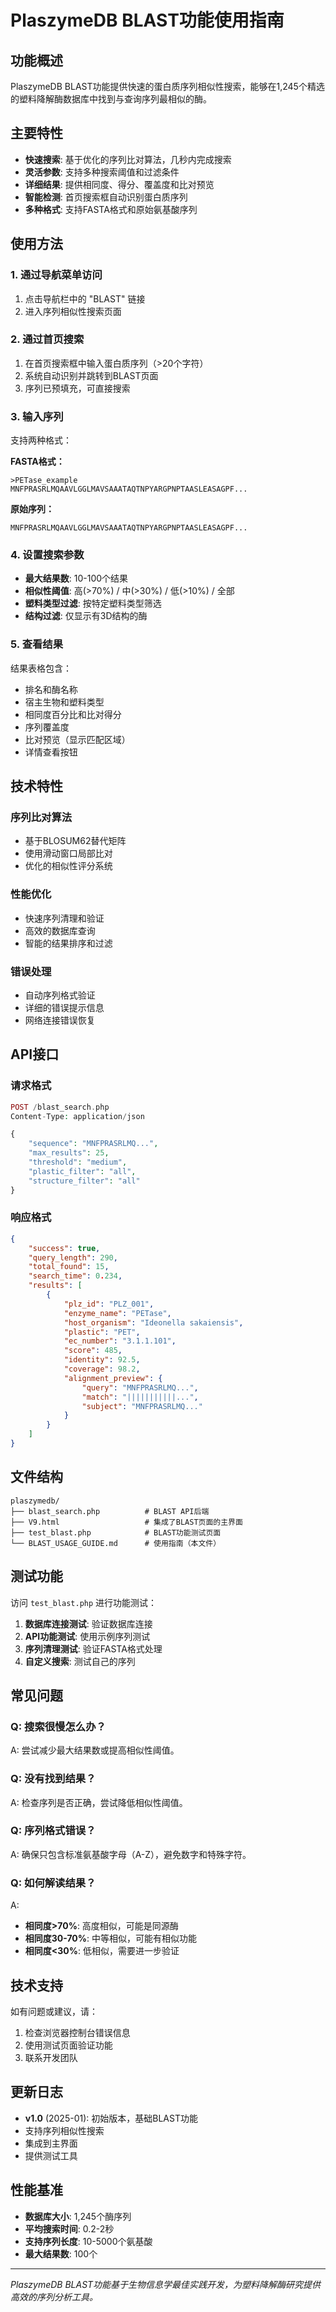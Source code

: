 # PlaszymeDB BLAST功能使用指南

## 功能概述

PlaszymeDB BLAST功能提供快速的蛋白质序列相似性搜索，能够在1,245个精选的塑料降解酶数据库中找到与查询序列最相似的酶。

## 主要特性

- **快速搜索**: 基于优化的序列比对算法，几秒内完成搜索
- **灵活参数**: 支持多种搜索阈值和过滤条件
- **详细结果**: 提供相同度、得分、覆盖度和比对预览
- **智能检测**: 首页搜索框自动识别蛋白质序列
- **多种格式**: 支持FASTA格式和原始氨基酸序列

## 使用方法

### 1. 通过导航菜单访问

1. 点击导航栏中的 "BLAST" 链接
2. 进入序列相似性搜索页面

### 2. 通过首页搜索

1. 在首页搜索框中输入蛋白质序列（>20个字符）
2. 系统自动识别并跳转到BLAST页面
3. 序列已预填充，可直接搜索

### 3. 输入序列

支持两种格式：

**FASTA格式：**
```
>PETase_example
MNFPRASRLMQAAVLGGLMAVSAAATAQTNPYARGPNPTAASLEASAGPF...
```

**原始序列：**
```
MNFPRASRLMQAAVLGGLMAVSAAATAQTNPYARGPNPTAASLEASAGPF...
```

### 4. 设置搜索参数

- **最大结果数**: 10-100个结果
- **相似性阈值**: 高(>70%) / 中(>30%) / 低(>10%) / 全部
- **塑料类型过滤**: 按特定塑料类型筛选
- **结构过滤**: 仅显示有3D结构的酶

### 5. 查看结果

结果表格包含：
- 排名和酶名称
- 宿主生物和塑料类型
- 相同度百分比和比对得分
- 序列覆盖度
- 比对预览（显示匹配区域）
- 详情查看按钮

## 技术特性

### 序列比对算法

- 基于BLOSUM62替代矩阵
- 使用滑动窗口局部比对
- 优化的相似性评分系统

### 性能优化

- 快速序列清理和验证
- 高效的数据库查询
- 智能的结果排序和过滤

### 错误处理

- 自动序列格式验证
- 详细的错误提示信息
- 网络连接错误恢复

## API接口

### 请求格式

```php
POST /blast_search.php
Content-Type: application/json

{
    "sequence": "MNFPRASRLMQ...",
    "max_results": 25,
    "threshold": "medium",
    "plastic_filter": "all",
    "structure_filter": "all"
}
```

### 响应格式

```json
{
    "success": true,
    "query_length": 290,
    "total_found": 15,
    "search_time": 0.234,
    "results": [
        {
            "plz_id": "PLZ_001",
            "enzyme_name": "PETase",
            "host_organism": "Ideonella sakaiensis",
            "plastic": "PET",
            "ec_number": "3.1.1.101",
            "score": 485,
            "identity": 92.5,
            "coverage": 98.2,
            "alignment_preview": {
                "query": "MNFPRASRLMQ...",
                "match": "|||||||||||...",
                "subject": "MNFPRASRLMQ..."
            }
        }
    ]
}
```

## 文件结构

```
plaszymedb/
├── blast_search.php          # BLAST API后端
├── V9.html                   # 集成了BLAST页面的主界面
├── test_blast.php            # BLAST功能测试页面
└── BLAST_USAGE_GUIDE.md      # 使用指南（本文件）
```

## 测试功能

访问 `test_blast.php` 进行功能测试：

1. **数据库连接测试**: 验证数据库连接
2. **API功能测试**: 使用示例序列测试
3. **序列清理测试**: 验证FASTA格式处理
4. **自定义搜索**: 测试自己的序列

## 常见问题

### Q: 搜索很慢怎么办？
A: 尝试减少最大结果数或提高相似性阈值。

### Q: 没有找到结果？
A: 检查序列是否正确，尝试降低相似性阈值。

### Q: 序列格式错误？
A: 确保只包含标准氨基酸字母（A-Z），避免数字和特殊字符。

### Q: 如何解读结果？
A: 
- **相同度>70%**: 高度相似，可能是同源酶
- **相同度30-70%**: 中等相似，可能有相似功能
- **相同度<30%**: 低相似，需要进一步验证

## 技术支持

如有问题或建议，请：
1. 检查浏览器控制台错误信息
2. 使用测试页面验证功能
3. 联系开发团队

## 更新日志

- **v1.0** (2025-01): 初始版本，基础BLAST功能
- 支持序列相似性搜索
- 集成到主界面
- 提供测试工具

## 性能基准

- **数据库大小**: 1,245个酶序列
- **平均搜索时间**: 0.2-2秒
- **支持序列长度**: 10-5000个氨基酸
- **最大结果数**: 100个

---

*PlaszymeDB BLAST功能基于生物信息学最佳实践开发，为塑料降解酶研究提供高效的序列分析工具。*
